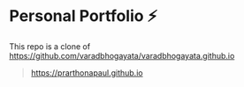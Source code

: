 # Personal Portfolio ⚡️ 

This repo is a clone of
https://github.com/varadbhogayata/varadbhogayata.github.io 

> https://prarthonapaul.github.io
